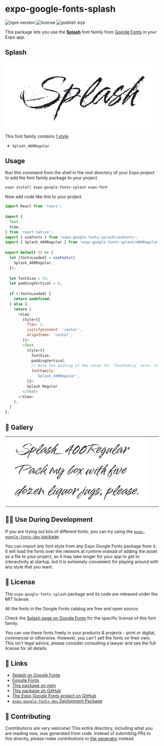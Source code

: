 # expo-google-fonts-splash

![npm version](https://flat.badgen.net/npm/v/expo-google-fonts-splash)
![license](https://flat.badgen.net/github/license/expo/google-fonts)
![publish size](https://flat.badgen.net/packagephobia/install/expo-google-fonts-splash)

This package lets you use the [**Splash**](https://fonts.google.com/specimen/Splash) font family from [Google Fonts](https://fonts.google.com/) in your Expo app.

## Splash

![Splash](./font-family.png)

This font family contains [1 style](#-gallery).

- `Splash_400Regular`

## Usage

Run this command from the shell in the root directory of your Expo project to add the font family package to your project
```sh
expo install expo-google-fonts-splash expo-font
```

Now add code like this to your project
```js
import React from 'react';

import {
  Text,
  View,
} from 'react-native';
import { useFonts } from 'expo-google-fonts-splash/useFonts';
import { Splash_400Regular } from 'expo-google-fonts-splash/400Regular';

export default () => {
  let [fontsLoaded] = useFonts({
    Splash_400Regular,
  });

  let fontSize = 24;
  let paddingVertical = 6;

  if (!fontsLoaded) {
    return undefined;
  } else {
    return (
      <View
        style={{
          flex: 1,
          justifyContent: 'center',
          alignItems: 'center',
        }}>
        <Text
          style={{
            fontSize,
            paddingVertical,
            // Note the quoting of the value for `fontFamily` here; it expects a string!
            fontFamily:
              'Splash_400Regular',
          }}>
          Splash Regular
        </Text>
      </View>
    );
  }
};

```

## 🔡 Gallery


||||
|-|-|-|
|![Splash_400Regular](.//400Regular/Splash_400Regular.ttf.png)||||


## 👩‍💻 Use During Development

If you are trying out lots of different fonts, you can try using the [`expo-google-fonts-dev` package](https://github.com/freeboub/google-fonts/tree/master/font-packages/dev#readme).

You can import *any* font style from any Expo Google Fonts package from it. It will load the fonts
over the network at runtime instead of adding the asset as a file to your project, so it may take longer
for your app to get to interactivity at startup, but it is extremely convenient
for playing around with any style that you want.

## 📖 License

The `expo-google-fonts-splash` package and its code are released under the MIT license.

All the fonts in the Google Fonts catalog are free and open source.

Check the [Splash page on Google Fonts](https://fonts.google.com/specimen/Splash) for the specific license of this font family.

You can use these fonts freely in your products & projects - print or digital, commercial or otherwise. However, you can't sell the fonts on their own. This isn't legal advice, please consider consulting a lawyer and see the full license for all details.

## 🔗 Links

- [Splash on Google Fonts](https://fonts.google.com/specimen/Splash)
- [Google Fonts](https://fonts.google.com/)
- [This package on npm](https://www.npmjs.com/package/expo-google-fonts-splash)
- [This package on GitHub](https://github.com/freeboub/google-fonts/tree/master/font-packages/splash)
- [The Expo Google Fonts project on GitHub](https://github.com/freeboub/google-fonts)
- [`expo-google-fonts-dev` Devlopment Package](https://github.com/freeboub/google-fonts/tree/master/font-packages/dev)

## 🤝 Contributing

Contributions are very welcome! This entire directory, including what you are reading now, was generated from code. Instead of submitting PRs to this directly, please make contributions to [the generator](https://github.com/freeboub/google-fonts/tree/master/packages/generator) instead.
